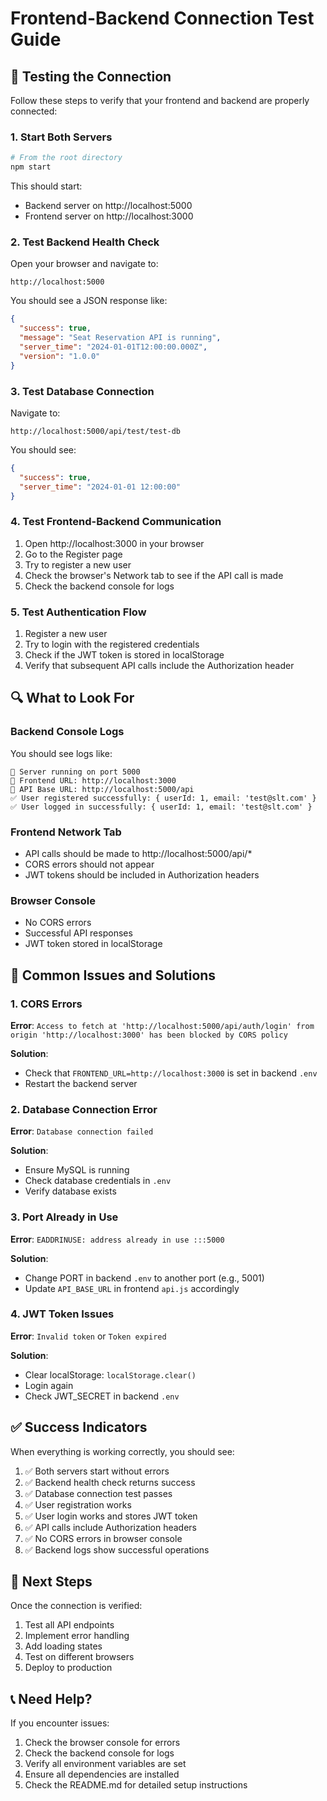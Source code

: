 # Frontend-Backend Connection Test Guide

## 🧪 Testing the Connection

Follow these steps to verify that your frontend and backend are properly connected:

### 1. Start Both Servers

```bash
# From the root directory
npm start
```

This should start:
- Backend server on http://localhost:5000
- Frontend server on http://localhost:3000

### 2. Test Backend Health Check

Open your browser and navigate to:
```
http://localhost:5000
```

You should see a JSON response like:
```json
{
  "success": true,
  "message": "Seat Reservation API is running",
  "server_time": "2024-01-01T12:00:00.000Z",
  "version": "1.0.0"
}
```

### 3. Test Database Connection

Navigate to:
```
http://localhost:5000/api/test/test-db
```

You should see:
```json
{
  "success": true,
  "server_time": "2024-01-01 12:00:00"
}
```

### 4. Test Frontend-Backend Communication

1. Open http://localhost:3000 in your browser
2. Go to the Register page
3. Try to register a new user
4. Check the browser's Network tab to see if the API call is made
5. Check the backend console for logs

### 5. Test Authentication Flow

1. Register a new user
2. Try to login with the registered credentials
3. Check if the JWT token is stored in localStorage
4. Verify that subsequent API calls include the Authorization header

## 🔍 What to Look For

### Backend Console Logs
You should see logs like:
```
🚀 Server running on port 5000
📱 Frontend URL: http://localhost:3000
🔗 API Base URL: http://localhost:5000/api
✅ User registered successfully: { userId: 1, email: 'test@slt.com' }
✅ User logged in successfully: { userId: 1, email: 'test@slt.com' }
```

### Frontend Network Tab
- API calls should be made to http://localhost:5000/api/*
- CORS errors should not appear
- JWT tokens should be included in Authorization headers

### Browser Console
- No CORS errors
- Successful API responses
- JWT token stored in localStorage

## 🚨 Common Issues and Solutions

### 1. CORS Errors
**Error**: `Access to fetch at 'http://localhost:5000/api/auth/login' from origin 'http://localhost:3000' has been blocked by CORS policy`

**Solution**: 
- Check that `FRONTEND_URL=http://localhost:3000` is set in backend `.env`
- Restart the backend server

### 2. Database Connection Error
**Error**: `Database connection failed`

**Solution**:
- Ensure MySQL is running
- Check database credentials in `.env`
- Verify database exists

### 3. Port Already in Use
**Error**: `EADDRINUSE: address already in use :::5000`

**Solution**:
- Change PORT in backend `.env` to another port (e.g., 5001)
- Update `API_BASE_URL` in frontend `api.js` accordingly

### 4. JWT Token Issues
**Error**: `Invalid token` or `Token expired`

**Solution**:
- Clear localStorage: `localStorage.clear()`
- Login again
- Check JWT_SECRET in backend `.env`

## ✅ Success Indicators

When everything is working correctly, you should see:

1. ✅ Both servers start without errors
2. ✅ Backend health check returns success
3. ✅ Database connection test passes
4. ✅ User registration works
5. ✅ User login works and stores JWT token
6. ✅ API calls include Authorization headers
7. ✅ No CORS errors in browser console
8. ✅ Backend logs show successful operations

## 🎯 Next Steps

Once the connection is verified:

1. Test all API endpoints
2. Implement error handling
3. Add loading states
4. Test on different browsers
5. Deploy to production

## 📞 Need Help?

If you encounter issues:

1. Check the browser console for errors
2. Check the backend console for logs
3. Verify all environment variables are set
4. Ensure all dependencies are installed
5. Check the README.md for detailed setup instructions
